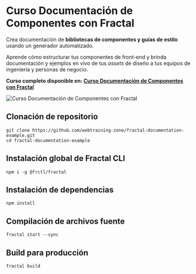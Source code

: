 # Curso Documentación de Componentes con Fractal

Crea documentación de **bibliotecas de componentes y guías de estilo** usando un generador automatizado. 

Aprende cómo estructurar tus componentes de front-end y brinda documentación y ejemplos en vivo de tus *assets* de diseño 
a tus equipos de ingeniería y personas de negocio.


**Curso completo disponible en: [Curso Documentación de Componentes con Fractal](https://webtraining.zone/eventos/documentacion-de-componentes-con-fractal)**


![Curso Documentación de Componentes con Fractal](https://webtraining.zone/img/carousel-courses/documentacion-componentes-fractal.jpg)

## Clonación de repositorio

```
git clone https://github.com/webtraining-zone/fractal-documentation-example.git
cd fractal-documentation-example
```

## Instalación global de Fractal CLI

```
npm i -g @frctl/fractal
```

## Instalación de dependencias
```
npm install
```

## Compilación de archivos fuente
```
fractal start --sync
```

## Build para producción
```
fractal build
```